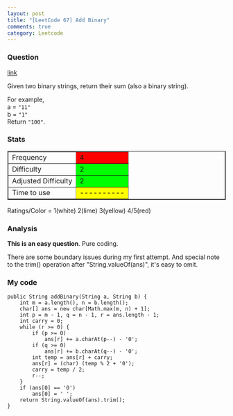 ```yaml
---
layout: post
title: "[LeetCode 67] Add Binary"
comments: true
category: Leetcode
---
```


### Question

[link](http://oj.leetcode.com/problems/add-binary/)

<div class="question-content">
            <p></p><p>
Given two binary strings, return their sum (also a binary string).
</p>

<p>
For example,<br>
a = <code>"11"</code><br>
b = <code>"1"</code><br>
Return <code>"100"</code>.
</p><p></p>
          </div>

### Stats

<table border="2">
	<tr>
		<td>Frequency</td>
		<td bgcolor="red">4</td>
	</tr>
	<tr>
		<td>Difficulty</td>
		<td bgcolor="lime">2</td>
	</tr>
	<tr>
		<td>Adjusted Difficulty</td>
		<td bgcolor="lime">2</td>
	</tr>
	<tr>
		<td>Time to use</td>
		<td bgcolor="yellow">----------</td>
	</tr>
</table>

Ratings/Color = 1(white) 2(lime) 3(yellow) 4/5(red)

### Analysis

**This is an easy question**. Pure coding.

There are some boundary issues during my first attempt. And special note to the trim() operation after "String.valueOf(ans)", it's easy to omit.

### My code

    public String addBinary(String a, String b) {
        int m = a.length(), n = b.length();
        char[] ans = new char[Math.max(m, n) + 1];
        int p = m - 1, q = n - 1, r = ans.length - 1;
        int carry = 0;
        while (r >= 0) {
            if (p >= 0)
                ans[r] += a.charAt(p--) - '0';
            if (q >= 0)
                ans[r] += b.charAt(q--) - '0';
            int temp = ans[r] + carry;
            ans[r] = (char) (temp % 2 + '0');
            carry = temp / 2;
            r--;
        }
        if (ans[0] == '0')
            ans[0] = ' ';
        return String.valueOf(ans).trim();
    }

